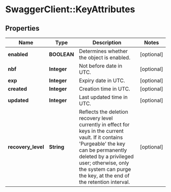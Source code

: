 # SwaggerClient::KeyAttributes

## Properties
Name | Type | Description | Notes
------------ | ------------- | ------------- | -------------
**enabled** | **BOOLEAN** | Determines whether the object is enabled. | [optional] 
**nbf** | **Integer** | Not before date in UTC. | [optional] 
**exp** | **Integer** | Expiry date in UTC. | [optional] 
**created** | **Integer** | Creation time in UTC. | [optional] 
**updated** | **Integer** | Last updated time in UTC. | [optional] 
**recovery_level** | **String** | Reflects the deletion recovery level currently in effect for keys in the current vault. If it contains &#39;Purgeable&#39; the key can be permanently deleted by a privileged user; otherwise, only the system can purge the key, at the end of the retention interval. | [optional] 


